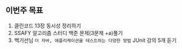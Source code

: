 ## 이번주 목표 
          
1. 클린코드 13장 동시성 정리하기   
2. SSAFY 알고리즘 스터디 백준 문제(3문제 +a)풀기      
3. 백기선님 `더 자바, 애플리케이션을 테스트하는 다양한 방법` JUnit 강의 5개 듣기        
